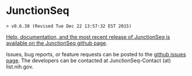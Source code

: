# JunctionSeq
    > v0.6.30 (Revised Tue Dec 22 13:57:32 EST 2015)

[Help, documentation, and the most recent release of JunctionSeq is available on the JunctionSeq github page](http://hartleys.github.io/JunctionSeq/).

Issues, bug reports, or feature requests can be posted to the 
[github issues page](https://github.com/hartleys/JunctionSeq/issues).
The developers can be contacted at JunctionSeq-Contact (at) list.nih.gov.
